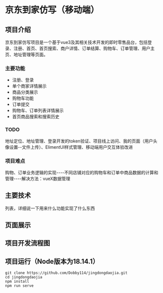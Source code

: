 # 京东到家仿写（移动端）
## 项目介绍
  京东到家仿写项目是一个基于vue3及其相关技术开发的即时零售品台，包括登录、注册、首页、首页搜索、商户详情、订单结算、购物车、订单管理、用户主页、地址管理等页面。
### 主要功能
* 注册、登录
* 单个商家详情展示
* 商品分类展示
* 购物车功能
* 订单提交
* 购物车、订单列表详情展示
* 首页商品搜索和搜索历史
### TODO
地址定位、地址管理、登录开发的token验证、项目线上访问、我的页面（用户头像设置--文件上传）、ElimentUI样式管理、移动端用户交互体验改进
### 项目难点
购物、订单业务逻辑的实现----不同店铺对应的购物车和订单中商品数据的计算和管理----解决方法：vueX数据管理
## 主要技术
列表，详细说一下用来什么功能实现了什么东西
## 页面展示
## 项目开发流程图
## 项目运行（Node版本为18.14.1）
```
git clone https://github.com/Dobby114/jingdongdaojia.git
cd jingdongdaojia
npm install
npm run serve
```
